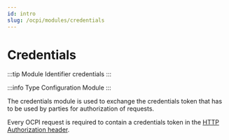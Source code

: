 ```yaml
---
id: intro
slug: /ocpi/modules/credentials
---
```

# Credentials

:::tip Module Identifier
credentials
:::

:::info Type
Configuration Module
:::

The credentials module is used to exchange the credentials token that has to be used by parties for authorization of
requests.

Every OCPI request is required to contain a credentials token in the [HTTP Authorization
header](/docs/ocpi/04-transport-and-format/01-json-http-implementation-guide.md#authorization-header).
